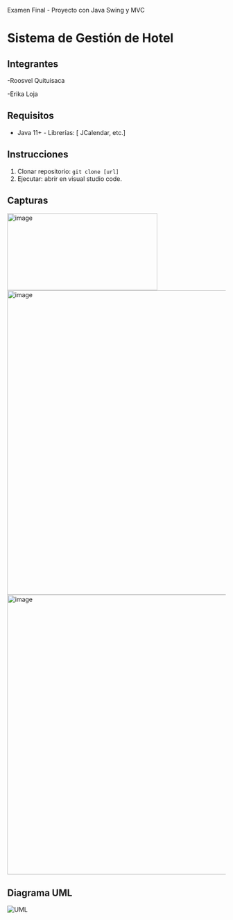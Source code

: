 Examen Final - Proyecto con Java Swing y MVC 
# Sistema de Gestión de Hotel   
## Integrantes   
-Roosvel Quituisaca

-Erika Loja 

## Requisitos   
- Java 11+   - Librerías: [ JCalendar, etc.]   
## Instrucciones   
1. Clonar repositorio: `git clone [url]`   
2. Ejecutar: abrir en visual studio code.      
## Capturas   
<img width="346" height="177" alt="image" src="https://github.com/user-attachments/assets/330693d0-2f1b-4595-b73b-55c1065fd5ed" />

<img width="934" height="700" alt="image" src="https://github.com/user-attachments/assets/d182c828-2cd3-463a-8c1d-9f8cb86d9054" />

<img width="932" height="643" alt="image" src="https://github.com/user-attachments/assets/1684e7fb-89a9-44c8-9beb-8ff5ea8471f1" />


 
## Diagrama UML   
![UML](/diagramas/uml_hotel.png)   
